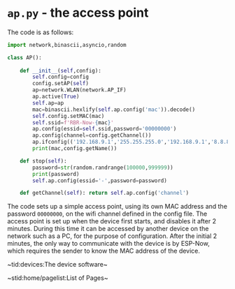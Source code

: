 # `ap.py` - the access point #

The code is as follows:
```python
import network,binascii,asyncio,random

class AP():
    
    def __init__(self,config):
        self.config=config
        config.setAP(self)
        ap=network.WLAN(network.AP_IF)
        ap.active(True)
        self.ap=ap
        mac=binascii.hexlify(self.ap.config('mac')).decode()
        self.config.setMAC(mac)
        self.ssid=f'RBR-Now-{mac}'
        ap.config(essid=self.ssid,password='00000000')
        ap.config(channel=config.getChannel())
        ap.ifconfig(('192.168.9.1','255.255.255.0','192.168.9.1','8.8.8.8'))
        print(mac,config.getName()) 

    def stop(self):
        password=str(random.randrange(100000,999999))
        print(password)
        self.ap.config(essid='-',password=password)

    def getChannel(self): return self.ap.config('channel')
```

The code sets up a simple access point, using its own MAC address and the password `00000000`, on the wifi channel defined in the config file. The access point is set up when the device first starts, and disables it after 2 minutes. During this time it can be accessed by another device on the network such as a PC, for the purpose of configuration. After the initial 2 minutes, the only way to communicate with the device is by ESP-Now, which requires the sender to know the MAC address of the device.

~tid:devices:The device software~

~stid:home/pagelist:List of Pages~
